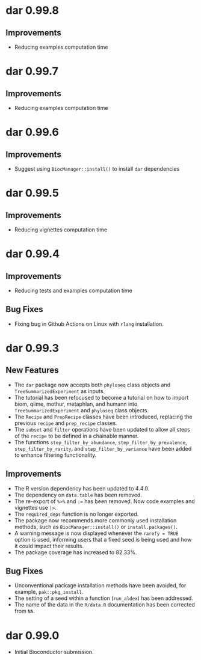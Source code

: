 # dar 0.99.8

## Improvements
- Reducing examples computation time

# dar 0.99.7

## Improvements
- Reducing examples computation time

# dar 0.99.6

## Improvements
- Suggest using `BiocManager::install()` to install `dar` dependencies

# dar 0.99.5

## Improvements
- Reducing vignettes computation time

# dar 0.99.4

## Improvements
- Reducing tests and examples computation time

## Bug Fixes
- Fixing bug in Github Actions on Linux with `rlang` installation. 

# dar 0.99.3

## New Features

- The `dar` package now accepts both `phyloseq` class objects and `TreeSummarizedExperiment` as inputs.
- The tutorial has been refocused to become a tutorial on how to import biom, qiime, mothur, metaphlan, and humann into `TreeSummarizedExperiment` and `phyloseq` class objects.
- The `Recipe` and `PrepRecipe` classes have been introduced, replacing the previous `recipe` and `prep_recipe` classes.
- The `subset` and `filter` operations have been updated to allow all steps of the `recipe` to be defined in a chainable manner.
- The functions `step_filter_by_abundance`, `step_filter_by_prevalence`, `step_filter_by_rarity`, and `step_filter_by_variance` have been added to enhance filtering functionality.

## Improvements

- The R version dependency has been updated to 4.4.0.
- The dependency on `data.table` has been removed.
- The re-export of `%>%` and `:=` has been removed. Now code examples and vignettes use `|>`.
- The `required_deps` function is no longer exported.
- The package now recommends more commonly used installation methods, such as `BiocManager::install()` or `install.packages()`.
- A warning message is now displayed whenever the `rarefy = TRUE` option is used, informing users that a fixed seed is being used and how it could impact their results.
- The package coverage has increased to 82.33%.

## Bug Fixes

- Unconventional package installation methods have been avoided, for example, `pak::pkg_install`.
- The setting of a seed within a function (`run_aldex`) has been addressed.
- The name of the data in the `R/data.R` documentation has been corrected from `NA`.

# dar 0.99.0

* Initial Bioconductor submission.

